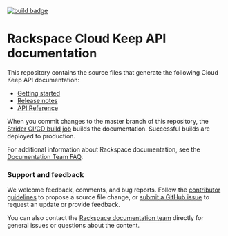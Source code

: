 [![build badge](https://build.developer.rackspace.com/rackerlabs/docs-cloud-keep/badge?branch=master)](https://build.developer.rackspace.com/rackerlabs/docs-cloud-keep/)

# Rackspace Cloud Keep API documentation

This repository contains the source files that generate the following Cloud Keep API documentation:

* [Getting started](https://developer.rackspace.com/docs/cloud-keep/v1/getting-started)
* [Release notes](https://developer.rackspace.com/docs/cloud-keep/v1/release-notes/)
* [API Reference](https://developer.rackspace.com/docs/cloud-keep/v1/api-reference/)

When you commit changes to the master branch of this repository, the
[Strider CI/CD build job](https://build.developer.rackspace.com/rackerlabs/docs-barbican/)
builds the documentation. Successful builds are deployed to production.

For additional information about Rackspace documentation, see the [Documentation Team FAQ](
http://rackerlabs.github.io/docs-rackspace/contributor-collateral/publiccloud-docteam-FAQ.html).

### Support and feedback

We welcome feedback, comments, and bug reports. Follow the
[contributor guidelines](CONTRIBUTING.md)
to propose a source file change, or [submit a GitHub issue](https://github.com/rackerlabs/docs-cloud-keep/issues/new)
to request an update or provide feedback.

You can also contact the [Rackspace documentation team](mailto:devdoc@rackspace.com) directly for general issues
or questions about the content.
